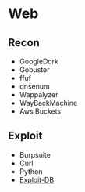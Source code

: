 # Web

## Recon
- GoogleDork
- Gobuster
- ffuf
- dnsenum
- Wappalyzer
- WayBackMachine
- Aws Buckets
  
## Exploit
 - Burpsuite
 - Curl
 - Python
 - [Exploit-DB](https://www.exploit-db.com/)
